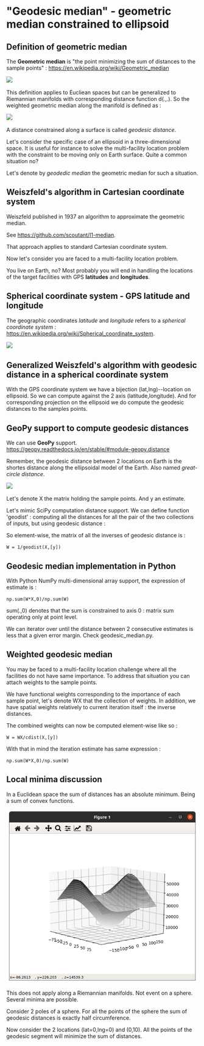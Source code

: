 # "Geodesic median" - geometric median constrained to ellipsoid

## Definition of geometric median

The __Geometric median__ is "the point minimizing the sum of distances to the sample points" : https://en.wikipedia.org/wiki/Geometric_median

![](https://wikimedia.org/api/rest_v1/media/math/render/svg/41cf1f630db0bf77db841d123cf8b809f87e3404)

This definition applies to Eucliean spaces but can be generalized to Riemannian manifolds with corresponding distance function d(.,.). So the weighted geometric median along the manifold is defined as :

![](https://wikimedia.org/api/rest_v1/media/math/render/svg/351cc056ee26bb8e53ad6a5ae61eca34d98fa6de)

A distance constrained along a surface is called _geodesic distance_.

Let's consider the specific case of an ellipsoid in a three-dimensional space. It is useful for instance to solve the multi-facility location problem with the constraint to be moving only on Earth surface. Quite a common situation no?

Let's denote by _geodedic median_ the geometric median for such a situation.  

## Weiszfeld's algorithm in Cartesian coordinate system
Weiszfeld published in 1937 an algorithm to approximate the geometric median.

See https://github.com/scoutant/l1-median.

That approach applies to standard Cartesian coordinate system.

Now let's consider you are faced to a multi-facility location problem. 

You live on Earth, no? Most probably you will end in handling the locations of the target facilities with GPS __latitudes__ and __longitudes__.

## Spherical coordinate system - GPS latitude and longitude

The geographic coordinates *latitude* and *longitude* refers to a *spherical coordinate system* : 
https://en.wikipedia.org/wiki/Spherical_coordinate_system.

![](https://upload.wikimedia.org/wikipedia/commons/thumb/8/83/Latitude_and_longitude_graticule_on_a_sphere.svg/240px-Latitude_and_longitude_graticule_on_a_sphere.svg.png)

## Generalized Weiszfeld's algorithm with geodesic distance in a spherical coordinate system
With the GPS coordinate system we have a bijection (lat,lng)--location on ellipsoid. So we can compute against the 2 axis (latitude,longitude). And for corresponding projection on the ellipsoid we do compute the geodesic distances to the samples points.  

## GeoPy support to compute geodesic distances

We can use **GeoPy** support.
https://geopy.readthedocs.io/en/stable/#module-geopy.distance

Remember, the geodesic distance between 2 locations on Earth is the shortes distance along the ellipsoidal model of the Earth. Also named _great-circle distance_. 

![](https://upload.wikimedia.org/wikipedia/commons/c/cb/Illustration_of_great-circle_distance.svg)

Let's denote X the matrix holding the sample points. And y an estimate.

Let's mimic SciPy computation distance support. We can define function 'geodist' : computing all the distances for all the pair of the two collections of inputs, but using geodesic distance : 

So element-wise, the matrix of all the inverses of geodesic distance is :

    W = 1/geodist(X,[y])

## Geodesic median implementation in Python

With Python NumPy multi-dimensional array support, the expression of estimate is :

    np.sum(W*X,0)/np.sum(W)

sum(.,0) denotes that the sum is constrained to axis 0 : matrix sum operating only at point level.

We can iterator over until the distance between 2 consecutive estimates is less that a given error margin. Check geodesic_median.py. 

## Weighted geodesic median
You may be faced to a multi-facility location challenge where all the facilities do not have same importance.
To address that situation you can attach weights to the sample points.

We have functional weights corresponding to the importance of each sample point, let's denote WX that the collection of weights.
In addition, we have spatial weights relatively to current iteration itself : the inverse distances.

The combined weights can now be computed element-wise like so :

    W = WX/cdist(X,[y])

With that in mind the iteration estimate has same expression :

    np.sum(W*X,0)/np.sum(W)

## Local minima discussion
In a Euclidean space the sum of distances has an absolute minimum. Being a sum of convex functions.

![](median.png)

This does not apply along a Riemannian manifolds. Not event on a sphere. Several minima are possible.

Consider 2 poles of a sphere. For all the points of the sphere the sum of geodesic distances is exactly half circumference.

Now consider the 2 locations (lat=0,lng=0) and (0,10). All the points of the geodesic segment will minimize the sum of distances. 


